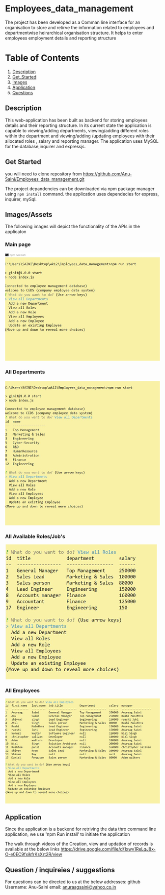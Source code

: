 # Employees_data_management

The project has been developed as a Comman line interface for an organisation to store and retirve the information related to employees and departmentwise heirarchical organisation structure. It helps to enter employees employment details and reporting structure

# Table of Contents
1. [Description](#Description)
2. [Get_Started](#Get_Started)
3. [Images](#Images)
4. [Application](#Application)
4. [Questions](#Questions)

## Description 
This web-application has been built as backend for storing employees details and their reporting structure. In its current state the application is capable to viewing/adding departments, viewing/adding different roles within the department and viewing/adding /updating employees with their allocated roles , salary and reporting manager. The application uses MySQL for the database,inquirer and expressjs.   

## Get Started
you will need to clone repository from https://github.com/Anu-Saini/Employees_data_management.git

The project depandencies can be downloaded via npm package manager using ```npm install``` command. the application uses dependecies for express, inquirer, mySql.

## Images/Assets
The following images will depict the functionality of the APIs in the applicaton

### Main page
![The image displays the the main page as soon as the application starts](./Images/main_pg.jpg)

### All Departments
![The image displays the all Departments created in the Application](./Images/All_Depts.jpg)

### All Available Roles/Job's 
![The image displays the roles available within the department](./Images/all_roles.jpg)

### All Employees
![The image displays the all employees and their record ](./Images/all_emp.jpg)

## Application  
Since the application is a backend for retriving the data thro command line application, we use 'npm Run install'  to initiate the application

The walk through videos of the Creation, view and updation of records is available at the below links
https://drive.google.com/file/d/1xwv1ReLqJ8x-O-e0EC9fxikfrKsXrt2R/view


## Question / inquireies / suggestions 
For questions can be directed to us at the below addresses:
github Username: Anu-Saini
email: anuraagsaini@yahoo.co.in



